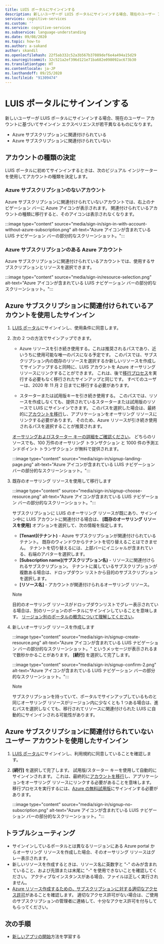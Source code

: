 ```yaml
---
title: LUIS ポータルにサインインする
description: 新しいユーザーが LUIS ポータルにサインインする場合、現在のユーザー アカウントに基づいてサインイン エクスペリエンスが若干異なるものになります。
services: cognitive-services
ms.custom: ''
ms.service: cognitive-services
ms.subservice: language-understanding
ms.date: 09/08/2020
ms.topic: how-to
ms.author: a-sakand
author: skandil
ms.openlocfilehash: 22f5ab332c52a3b567b37089def6e4a494a15d29
ms.sourcegitcommit: 32c521a2ef396d121e71ba682e098092ac673b30
ms.translationtype: HT
ms.contentlocale: ja-JP
ms.lasthandoff: 09/25/2020
ms.locfileid: "91309474"
---
```

# <a name="sign-in-to-luis-portal"></a>LUIS ポータルにサインインする

新しいユーザーが LUIS ポータルにサインインする場合、現在のユーザー アカウントに基づいてサインイン エクスペリエンスが若干異なるものになります。
  * Azure サブスクリプションに関連付けられている
  * Azure サブスクリプションに関連付けられていない

## <a name="determine-account-type"></a>アカウントの種類の決定

LUIS ポータルに初めてサインインするときは、次のビジュアル インジケーターを使用してアカウントの種類を決定します。

### <a name="account-without-azure-subscription"></a>Azure サブスクリプションのないアカウント

Azure サブスクリプションに関連付けられていないアカウントでは、右上のナビゲーション バーに Azure アイコンが表示されます。 関連付けられているアカウントの種類に移行すると、そのアイコンは表示されなくなります。

:::image type="content" source="media/sign-in/sign-in-with-account-without-azure-subscription.png" alt-text="Azure アイコンが含まれている LUIS ナビゲーション バーの部分的なスクリーンショット。":::

### <a name="account-with-azure-subscription"></a>Azure サブスクリプションのある Azure アカウント

Azure サブスクリプションに関連付けられているアカウントでは、使用するサブスクリプションとリソースを選択できます。

:::image type="content" source="media/sign-in/resource-selection.png" alt-text="Azure アイコンが含まれている LUIS ナビゲーション バーの部分的なスクリーンショット。":::

## <a name="sign-in-with-account-associated-with-an-azure-subscription"></a>Azure サブスクリプションに関連付けられているアカウントを使用したサインイン

1. [LUIS ポータル](https://www.luis.ai)にサインインし、使用条件に同意します。

1. 次の 2 つの方法でサインアップできます。

    * Azure リソースを引き続き使用する。これは推奨されるパスであり、近いうちに使用可能な唯一のパスになる予定です。 このパスでは、サブスクリプション内の既存のリソースを選択するか新しいリソースを作成してサインアップすると同時に、LUIS アカウントを Azure オーサリング リソースにリンクすることができます。 これは、後で[移行プロセス](luis-migration-authoring.md#what-is-migration)を実行する必要もなく移行されたサインアップと同じです。 すべてのユーザーは、2020 年 11 月 2 日までに移行する必要があります。

    * スターターまたは試用版キーを引き続き使用する。 このパスでは、リソースを作成しなくても、提供されているスターターまたは試用版のリソースで LUIS にサインインできます。 このパスを選択した場合は、最終的に[アカウントを移行](luis-migration-authoring.md#migration-steps)し、アプリケーションをオーサリング リソースにリンクする必要があります。 そのため、Azure リソースが引き続き使用されるパスを選択することが推奨されます。

    [オーサリングおよびスターター キーの詳細をご確認ください](luis-how-to-azure-subscription.md#luis-resources)。 どちらのリソースでも、100 万件のオーサリング トランザクション と 1000 件の予測エンドポイント トランザクション が無料で提供されます。

    :::image type="content" source="media/sign-in/signup-landing-page.png" alt-text="Azure アイコンが含まれている LUIS ナビゲーション バーの部分的なスクリーンショット。":::

1. 既存のオーサリング リソースを使用して移行します

    :::image type="content" source="media/sign-in/signup-choose-resource.png" alt-text="Azure アイコンが含まれている LUIS ナビゲーション バーの部分的なスクリーンショット。":::

    サブスクリプションに LUIS のオーサリング リソースが既にあり、サインイン中に LUIS アカウントに関連付ける場合は、 **[既存のオーサリング リソースを使用]** オプションを選択して、次の情報を指定します。

    * **[Tenant]\(テナント\)** - Azure サブスクリプションが関連付けられているテナント。 既存のウィンドウからテナントを切り替えることはできません。 テナントを切り替えるには、上部バーにイニシャルが含まれている、右端のアバターを選択します。
    * **[Subscription name]\(サブスクリプション名)** - リソースに関連付けられるサブスクリプション。 テナントに属しているサブスクリプションが複数ある場合は、ドロップダウン リストから目的のサブスクリプションを選択します。
    * **[リソース名]** - アカウントが関連付けられるオーサリング リソース。

    > [!Note]
    > 目的のオーサリング リソースがドロップダウンリストでグレー表示されている場合は、別のリージョンのポータルにサインインしていることを意味します。 [リージョン別のポータルの概念について理解してください](luis-reference-regions.md#luis-authoring-regions)。

1. 新しいオーサリング リソースを作成します

    :::image type="content" source="media/sign-in/signup-create-resource.png" alt-text="Azure アイコンが含まれている LUIS ナビゲーション バーの部分的なスクリーンショット。" というメッセージが表示されるまで数秒かかることがあります。 **[続行]** を選択して完了します。

    :::image type="content" source="media/sign-in/signup-confirm-2.png" alt-text="Azure アイコンが含まれている LUIS ナビゲーション バーの部分的なスクリーンショット。":::

    > [!Note]
    > サブスクリプションを持っていて、ポータルでサインアップしているものと同じオーサリング リソースがリージョン内に少なくとも 1 つある場合は、進むパスを選択しなくても、移行されてリソースに関連付けられた LUIS に自動的にサインインされる可能性があります。


## <a name="sign-in-with-user-account-not-associated-with-an-azure-subscription"></a>Azure サブスクリプションに関連付けられていないユーザー アカウントを使用したサインイン

1. [LUIS ポータル](https://www.luis.ai)にサインインし、利用規約に同意していることを確認します。

1. **[続行]** を選択して完了します。 試用版/スターター キーを使用して自動的にサインインされます。 これは、最終的に[アカウントを移行](luis-migration-authoring.md#migration-steps)し、アプリケーションをオーサリング リソースにリンクする必要があることを意味します。 移行プロセスを実行するには、[Azure の無料試用版](https://azure.microsoft.com/free/)にサインインする必要があります。

    :::image type="content" source="media/sign-in/signup-no-subscription.png" alt-text="Azure アイコンが含まれている LUIS ナビゲーション バーの部分的なスクリーンショット。":::

## <a name="troubleshooting"></a>トラブルシューティング

* サインインしているポータルとは異なるリージョンにある Azure portal からオーサリング リソースを作成した場合、そのオーサリング リソースはグレー表示されます。
* 新しいリソースを作成するときは、リソース名に英数字と "-" のみが含まれていること、および先頭または末尾に "-" を使用できないことを確認してください。 アクティブなインスタンスがある場合、ファイルは正しく実行されません。
* [Azure リソース作成するための、サブスクリプションに対する適切なアクセス許可](../../role-based-access-control/rbac-and-directory-admin-roles.md#azure-roles)があることを確認します。 適切なアクセス許可がない場合は、ご使用のサブスクリプションの管理者に連絡して、十分なアクセス許可を付与してもらってください。

## <a name="next-steps"></a>次の手順

* [新しいアプリの開始](luis-how-to-start-new-app.md)方法を学習する
